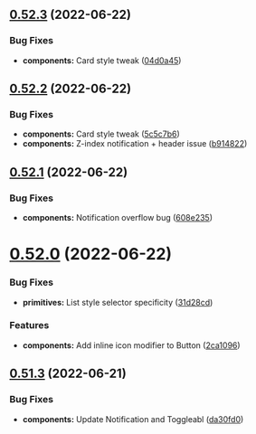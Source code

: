 ## [0.52.3](https://github.com/jacecotton/tcds/compare/v0.52.2...v0.52.3) (2022-06-22)


### Bug Fixes

* **components:** Card style tweak ([04d0a45](https://github.com/jacecotton/tcds/commit/04d0a45fe088696368de10e781b269820f09ff54))



## [0.52.2](https://github.com/jacecotton/tcds/compare/v0.52.1...v0.52.2) (2022-06-22)


### Bug Fixes

* **components:** Card style tweak ([5c5c7b6](https://github.com/jacecotton/tcds/commit/5c5c7b6c74d7f8661fd6a15db21ec46ce932e2d6))
* **components:** Z-index notification + header issue ([b914822](https://github.com/jacecotton/tcds/commit/b914822a7f7f1de150f177e515826d1608800c57))



## [0.52.1](https://github.com/jacecotton/tcds/compare/v0.52.0...v0.52.1) (2022-06-22)


### Bug Fixes

* **components:** Notification overflow bug ([608e235](https://github.com/jacecotton/tcds/commit/608e2353beb095f01e8b8fa050a4187779f3be99))



# [0.52.0](https://github.com/jacecotton/tcds/compare/v0.51.3...v0.52.0) (2022-06-22)


### Bug Fixes

* **primitives:** List style selector specificity ([31d28cd](https://github.com/jacecotton/tcds/commit/31d28cd747f961b365842c4a8762338a51e2b9ea))


### Features

* **components:** Add inline icon modifier to Button ([2ca1096](https://github.com/jacecotton/tcds/commit/2ca10964fb674e70e46ff5d58cee03751b5a17d7))



## [0.51.3](https://github.com/jacecotton/tcds/compare/v0.51.2...v0.51.3) (2022-06-21)


### Bug Fixes

* **components:** Update Notification and Toggleabl ([da30fd0](https://github.com/jacecotton/tcds/commit/da30fd06cc4f1713493fed233ddbc409e1c0d6bd))



